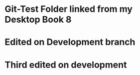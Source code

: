 # Git-Test Folder linked from my Desktop Book 8
# Edited on Development branch
# Third edited on development
